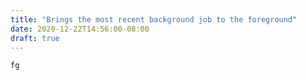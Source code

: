 ```yaml
---
title: "Brings the most recent background job to the foreground"
date: 2020-12-22T14:56:00-08:00
draft: true
---
```


```
fg
```
